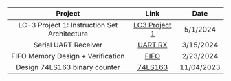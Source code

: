 | Project | Link | Date
| :---: | :---: | :---: |
| LC-3 Project 1: Instruction Set Architecture | [LC3 Project 1](https://github.com/coolnikitav/nikitas-notebook/tree/main/engineering/lc3-controller-project1) | 5/1/2024
| Serial UART Receiver | [UART RX](https://github.com/coolnikitav/nikitas-notebook/tree/main/engineering/serial-uart-receiver) | 3/15/2024
| FIFO Memory Design + Verification | [FIFO](https://github.com/coolnikitav/nikitas-notebook/tree/main/engineering/fifo) | 2/23/2024
| Design 74LS163 binary counter | [74LS163](https://github.com/coolnikitav/nikitas-notebook/blob/main/engineering/74LS163-binary-counter.md) | 11/04/2023
